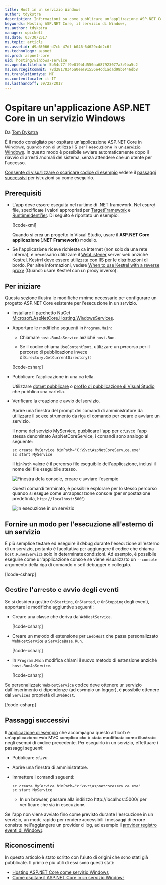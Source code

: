 ```yaml
---
title: Host in un servizio Windows
author: tdykstra
description: Informazioni su come pubblicare un'applicazione ASP.NET Core in un servizio Windows.
keywords: Hosting ASP.NET Core, il servizio di Windows,
ms.author: tdykstra
manager: wpickett
ms.date: 03/30/2017
ms.topic: article
ms.assetid: d9a65066-d7cb-47df-b046-64629c4d2c6f
ms.technology: aspnet
ms.prod: aspnet-core
uid: hosting/windows-service
ms.openlocfilehash: 5b54c77ff9e019b1d550aa687923077a3e9ba5c2
ms.sourcegitcommit: 78d28178345a0eea91556e4cd1adad98b1446db8
ms.translationtype: MT
ms.contentlocale: it-IT
ms.lasthandoff: 09/22/2017
---
```

# <a name="host-an-aspnet-core-app-in-a-windows-service"></a>Ospitare un'applicazione ASP.NET Core in un servizio Windows

Da [Tom Dykstra](https://github.com/tdykstra)

È il modo consigliato per ospitare un'applicazione ASP.NET Core in Windows, quando non si utilizza IIS per l'esecuzione in un [servizio Windows](https://docs.microsoft.com/dotnet/framework/windows-services/introduction-to-windows-service-applications). In questo modo è possibile avviare automaticamente dopo il riavvio di arresti anomali del sistema, senza attendere che un utente per l'accesso.

[Consente di visualizzare o scaricare codice di esempio](https://github.com/aspnet/Docs/tree/master/aspnetcore/hosting/windows-service/sample) vedere il [passaggi successivi](#next-steps) per istruzioni su come eseguirlo.

## <a name="prerequisites"></a>Prerequisiti

* L'app deve essere eseguita nel runtime di .NET framework.  Nel *csproj* file, specificare i valori appropriati per [TargetFramework](https://docs.microsoft.com/nuget/schema/target-frameworks) e [RuntimeIdentifier](https://docs.microsoft.com/dotnet/articles/core/rid-catalog). Di seguito è riportato un esempio:

  [!code-xml[](windows-service/sample/AspNetCoreService.csproj?range=3-6)]

  Quando si crea un progetto in Visual Studio, usare il **ASP.NET Core applicazione (.NET Framework)** modello.

* Se l'applicazione riceve richieste da internet (non solo da una rete interna), è necessario utilizzare il [WebListener](xref:fundamentals/servers/weblistener) server web anziché [Kestrel](xref:fundamentals/servers/kestrel).  Kestrel deve essere utilizzata con IIS per le distribuzioni di bordo.  Per altre informazioni, vedere [When to use Kestrel with a reverse proxy](xref:fundamentals/servers/kestrel#when-to-use-kestrel-with-a-reverse-proxy) (Quando usare Kestrel con un proxy inverso).

## <a name="getting-started"></a>Per iniziare

Questa sezione illustra le modifiche minime necessarie per configurare un progetto ASP.NET Core esistente per l'esecuzione in un servizio.

* Installare il pacchetto NuGet [Microsoft.AspNetCore.Hosting.WindowsServices](https://www.nuget.org/packages/Microsoft.AspNetCore.Hosting.WindowsServices/).

* Apportare le modifiche seguenti in `Program.Main`:
  
  * Chiamare `host.RunAsService` anziché `host.Run`.
  
  * Se il codice chiama `UseContentRoot`, utilizzare un percorso per il percorso di pubblicazione invece di`Directory.GetCurrentDirectory()` 
  
  [!code-csharp[](windows-service/sample/Program.cs?name=ServiceOnly&highlight=3-4,8,14)]

* Pubblicare l'applicazione in una cartella.

  Utilizzare [dotnet pubblicare](https://docs.microsoft.com/dotnet/articles/core/tools/dotnet-publish) o [profilo di pubblicazione di Visual Studio](xref:publishing/web-publishing-vs) che pubblica una cartella.

* Verificare la creazione e avvio del servizio.

  Aprire una finestra del prompt dei comandi di amministratore da utilizzare il [sc.exe](https://technet.microsoft.com/library/bb490995) strumento da riga di comando per creare e avviare un servizio.  
  
  Il nome del servizio MyService, pubblicare l'app per `c:\svc`e l'app stessa denominato AspNetCoreService, i comandi sono analogo al seguente:

  ```console
  sc create MyService binPath="C:\Svc\AspNetCoreService.exe"
  sc start MyService
  ```
  Il `binPath` valore è il percorso file eseguibile dell'applicazione, inclusi il nome del file eseguibile stesso.

  ![Finestra della console, creare e avviare l'esempio](windows-service/_static/create-start.png)

  Questi comandi terminato, è possibile esplorare per lo stesso percorso quando si esegue come un'applicazione console (per impostazione predefinita, `http://localhost:5000`)

  ![In esecuzione in un servizio](windows-service/_static/running-in-service.png)


## <a name="provide-a-way-to-run-outside-of-a-service"></a>Fornire un modo per l'esecuzione all'esterno di un servizio

È più semplice testare ed eseguire il debug durante l'esecuzione all'esterno di un servizio, pertanto è facoltativa per aggiungere il codice che chiama `host.RunAsService` solo in determinate condizioni.  Ad esempio, è possibile eseguire come un'applicazione console se viene visualizzato un `--console` argomento della riga di comando o se il debugger è collegato.

[!code-csharp[](windows-service/sample/Program.cs?name=ServiceOrConsole)]

## <a name="handle-stopping-and-starting-events"></a>Gestire l'arresto e avvio degli eventi

Se si desidera gestire `OnStarting`, `OnStarted`, e `OnStopping` degli eventi, apportare le modifiche aggiuntive seguenti:

* Creare una classe che deriva da `WebHostService`.

  [!code-csharp[](windows-service/sample/CustomWebHostService.cs?name=NoLogging)]

* Creare un metodo di estensione per `IWebHost` che passa personalizzato `WebHostService` a `ServiceBase.Run`.

  [!code-csharp[](windows-service/sample/WebHostServiceExtensions.cs?name=ExtensionsClass)]

* In `Program.Main` modifica chiami il nuovo metodo di estensione anziché `host.RunAsService`.

  [!code-csharp[](windows-service/sample/Program.cs?name=HandleStopStart&highlight=26)]

Se personalizzato `WebHostService` codice deve ottenere un servizio dall'inserimento di dipendenze (ad esempio un logger), è possibile ottenere dal `Services` proprietà di `IWebHost`.

[!code-csharp[](windows-service/sample/CustomWebHostService.cs?name=Logging&highlight=7)]

## <a name="next-steps"></a>Passaggi successivi

Il [applicazione di esempio](https://github.com/aspnet/Docs/tree/master/aspnetcore/hosting/windows-service/sample) che accompagna questo articolo è un'applicazione web MVC semplice che è stata modificata come illustrato negli esempi di codice precedente.  Per eseguirlo in un servizio, effettuare i passaggi seguenti:

* Pubblicare *c:\svc*.

* Aprire una finestra di amministratore.

* Immettere i comandi seguenti:

  ```console
  sc create MyService binPath="c:\svc\aspnetcoreservice.exe"
  sc start MyService
  ```

  * In un browser, passare alla indirizzo http://localhost:5000/ per verificare che sia in esecuzione.

Se l'app non viene avviato fino come previsto durante l'esecuzione in un servizio, un modo rapido per rendere accessibili i messaggi di errore consiste nell'aggiungere un provider di log, ad esempio il [provider registro eventi di Windows](xref:fundamentals/logging#eventlog).

## <a name="acknowledgments"></a>Riconoscimenti

In questo articolo è stato scritto con l'aiuto di origini che sono stati già pubblicate. Il primo e più utili di essi sono questi stati:

* [Hosting ASP.NET Core come servizio Windows](https://stackoverflow.com/questions/37346383/hosting-asp-net-core-as-windows-service/37464074)
* [Come ospitare il ASP.NET Core in un servizio Windows](https://dotnetthoughts.net/how-to-host-your-aspnet-core-in-a-windows-service/)
